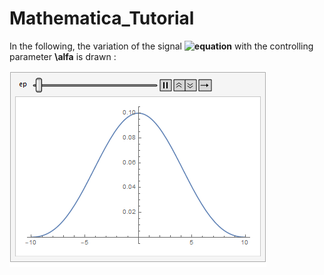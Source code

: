 # Mathematica_Tutorial

In the following, the variation of the signal **![equation](https://latex.codecogs.com/svg.image?1/\varepsilon&space;*sin(\pi&space;t/\varepsilon&space;)/(\pi&space;t/\varepsilon&space;)^2)** with the controlling parameter **\alfa** is drawn : 

![This is the variation of the signal which converge to the dirac delta function](https://github.com/vassef/Mathematica_Tutorial/blob/ec1a44582139e73f21aa116dd407569a9c78816e/animation_delta.gif)


